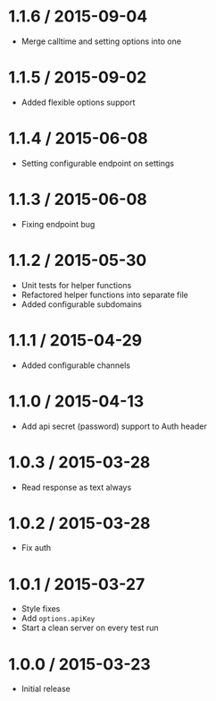 
1.1.6 / 2015-09-04
==================

  * Merge calltime and setting options into one

1.1.5 / 2015-09-02
==================

  * Added flexible options support

1.1.4 / 2015-06-08
==================

  * Setting configurable endpoint on settings

1.1.3 / 2015-06-08
==================

  * Fixing endpoint bug

1.1.2 / 2015-05-30
==================

  * Unit tests for helper functions
  * Refactored helper functions into separate file
  * Added configurable subdomains

1.1.1 / 2015-04-29
==================

  * Added configurable channels

1.1.0 / 2015-04-13
==================

  * Add api secret (password) support to Auth header

1.0.3 / 2015-03-28
==================

  * Read response as text always

1.0.2 / 2015-03-28
==================

  * Fix auth

1.0.1 / 2015-03-27
==================

  * Style fixes
  * Add `options.apiKey`
  * Start a clean server on every test run

1.0.0 / 2015-03-23
==================

  * Initial release
